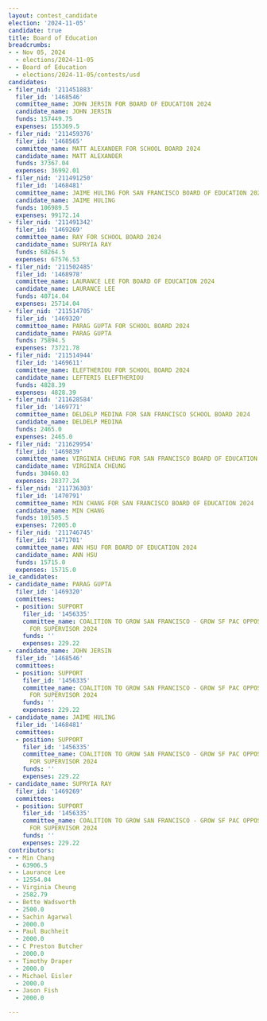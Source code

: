 ```yaml
---
layout: contest_candidate
election: '2024-11-05'
candidate: true
title: Board of Education
breadcrumbs:
- - Nov 05, 2024
  - elections/2024-11-05
- - Board of Education
  - elections/2024-11-05/contests/usd
candidates:
- filer_nid: '211451883'
  filer_id: '1468546'
  committee_name: JOHN JERSIN FOR BOARD OF EDUCATION 2024
  candidate_name: JOHN JERSIN
  funds: 157449.75
  expenses: 155369.5
- filer_nid: '211459376'
  filer_id: '1468565'
  committee_name: MATT ALEXANDER FOR SCHOOL BOARD 2024
  candidate_name: MATT ALEXANDER
  funds: 37367.04
  expenses: 36992.01
- filer_nid: '211491250'
  filer_id: '1468481'
  committee_name: JAIME HULING FOR SAN FRANCISCO BOARD OF EDUCATION 2024
  candidate_name: JAIME HULING
  funds: 106989.5
  expenses: 99172.14
- filer_nid: '211491342'
  filer_id: '1469269'
  committee_name: RAY FOR SCHOOL BOARD 2024
  candidate_name: SUPRYIA RAY
  funds: 68264.5
  expenses: 67576.53
- filer_nid: '211502485'
  filer_id: '1468978'
  committee_name: LAURANCE LEE FOR BOARD OF EDUCATION 2024
  candidate_name: LAURANCE LEE
  funds: 40714.04
  expenses: 25714.04
- filer_nid: '211514705'
  filer_id: '1469320'
  committee_name: PARAG GUPTA FOR SCHOOL BOARD 2024
  candidate_name: PARAG GUPTA
  funds: 75894.5
  expenses: 73721.78
- filer_nid: '211514944'
  filer_id: '1469611'
  committee_name: ELEFTHERIOU FOR SCHOOL BOARD 2024
  candidate_name: LEFTERIS ELEFTHERIOU
  funds: 4828.39
  expenses: 4828.39
- filer_nid: '211628584'
  filer_id: '1469771'
  committee_name: DELDELP MEDINA FOR SAN FRANCISCO SCHOOL BOARD 2024
  candidate_name: DELDELP MEDINA
  funds: 2465.0
  expenses: 2465.0
- filer_nid: '211629954'
  filer_id: '1469839'
  committee_name: VIRGINIA CHEUNG FOR SAN FRANCISCO BOARD OF EDUCATION 2024
  candidate_name: VIRGINIA CHEUNG
  funds: 30460.03
  expenses: 28377.24
- filer_nid: '211736303'
  filer_id: '1470791'
  committee_name: MIN CHANG FOR SAN FRANCISCO BOARD OF EDUCATION 2024
  candidate_name: MIN CHANG
  funds: 101505.5
  expenses: 72005.0
- filer_nid: '211746745'
  filer_id: '1471701'
  committee_name: ANN HSU FOR BOARD OF EDUCATION 2024
  candidate_name: ANN HSU
  funds: 15715.0
  expenses: 15715.0
ie_candidates:
- candidate_name: PARAG GUPTA
  filer_id: '1469320'
  committees:
  - position: SUPPORT
    filer_id: '1456335'
    committee_name: COALITION TO GROW SAN FRANCISCO - GROW SF PAC OPPOSING PRESTON
      FOR SUPERVISOR 2024
    funds: ''
    expenses: 229.22
- candidate_name: JOHN JERSIN
  filer_id: '1468546'
  committees:
  - position: SUPPORT
    filer_id: '1456335'
    committee_name: COALITION TO GROW SAN FRANCISCO - GROW SF PAC OPPOSING PRESTON
      FOR SUPERVISOR 2024
    funds: ''
    expenses: 229.22
- candidate_name: JAIME HULING
  filer_id: '1468481'
  committees:
  - position: SUPPORT
    filer_id: '1456335'
    committee_name: COALITION TO GROW SAN FRANCISCO - GROW SF PAC OPPOSING PRESTON
      FOR SUPERVISOR 2024
    funds: ''
    expenses: 229.22
- candidate_name: SUPRYIA RAY
  filer_id: '1469269'
  committees:
  - position: SUPPORT
    filer_id: '1456335'
    committee_name: COALITION TO GROW SAN FRANCISCO - GROW SF PAC OPPOSING PRESTON
      FOR SUPERVISOR 2024
    funds: ''
    expenses: 229.22
contributors:
- - Min Chang
  - 63906.5
- - Laurance Lee
  - 12554.04
- - Virginia Cheung
  - 2582.79
- - Bette Wadsworth
  - 2500.0
- - Sachin Agarwal
  - 2000.0
- - Paul Buchheit
  - 2000.0
- - C Preston Butcher
  - 2000.0
- - Timothy Draper
  - 2000.0
- - Michael Eisler
  - 2000.0
- - Jason Fish
  - 2000.0

---
```


